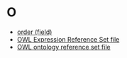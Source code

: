 # O

* [order (field)](../../../28739296.html)
* [OWL Expression Reference Set file](../../../OWL-Expression-Reference-Set-file_71172622.html)
* [OWL ontology reference set file](../../../OWL-ontology-reference-set-file_71172621.html)

